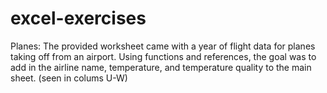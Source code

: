# excel-exercises

Planes:  The provided worksheet came with a year of flight data for planes taking off from an airport.  Using functions and references, the goal was to add in the airline name, temperature, and temperature quality to the main sheet. (seen in colums U-W)

